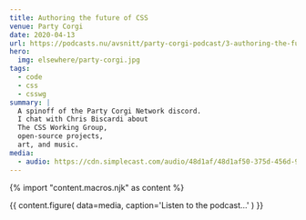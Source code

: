 ```yaml
---
title: Authoring the future of CSS
venue: Party Corgi
date: 2020-04-13
url: https://podcasts.nu/avsnitt/party-corgi-podcast/3-authoring-the-future-of-css-and-the-queer-complexity-of-human-experience-with-miriam-suzanne
hero:
  img: elsewhere/party-corgi.jpg
tags:
  - code
  - css
  - csswg
summary: |
  A spinoff of the Party Corgi Network discord.
  I chat with Chris Biscardi about
  The CSS Working Group,
  open-source projects,
  art, and music.
media:
  - audio: https://cdn.simplecast.com/audio/48d1af/48d1af50-375d-456d-9121-5d53cf4b58ad/19712059-5c56-495f-bea2-47a5c7c99137/miriam-mixdown_tc.mp3
---
```


{% import "content.macros.njk" as content %}

{{ content.figure(
  data=media,
  caption='Listen to the podcast…'
) }}
